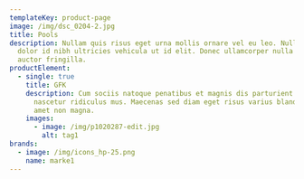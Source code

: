 ```yaml
---
templateKey: product-page
image: /img/dsc_0204-2.jpg
title: Pools
description: Nullam quis risus eget urna mollis ornare vel eu leo. Nullam id
  dolor id nibh ultricies vehicula ut id elit. Donec ullamcorper nulla non metus
  auctor fringilla.
productElement:
  - single: true
    title: GFK
    description: Cum sociis natoque penatibus et magnis dis parturient montes,
      nascetur ridiculus mus. Maecenas sed diam eget risus varius blandit sit
      amet non magna.
    images:
      - image: /img/p1020287-edit.jpg
        alt: tag1
brands:
  - image: /img/icons_hp-25.png
    name: marke1
---
```


